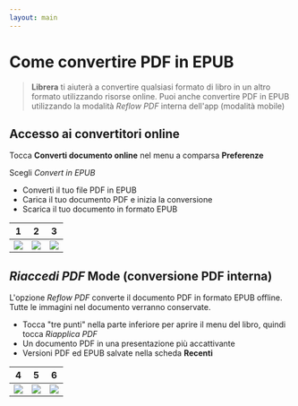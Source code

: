```yaml
---
layout: main
---
```


# Come convertire PDF in EPUB

> **Librera** ti aiuterà a convertire qualsiasi formato di libro in un altro formato utilizzando risorse online. Puoi anche convertire PDF in EPUB utilizzando la modalità _Reflow PDF_ interna dell'app (modalità mobile)

## Accesso ai convertitori online

Tocca **Converti documento online** nel menu a comparsa **Preferenze**

Scegli _Convert in EPUB_

* Converti il tuo file PDF in EPUB
* Carica il tuo documento PDF e inizia la conversione
* Scarica il tuo documento in formato EPUB

|1|2|3|
|-|-|-|
|![](1.png)|![](2.png)|![](3.png)|

## _Riaccedi PDF_ Mode (conversione PDF interna)

L'opzione _Reflow PDF_ converte il documento PDF in formato EPUB offline.
Tutte le immagini nel documento verranno conservate.

* Tocca &quot;tre punti&quot; nella parte inferiore per aprire il menu del libro, quindi tocca _Riapplica PDF_
* Un documento PDF in una presentazione più accattivante
* Versioni PDF ed EPUB salvate nella scheda **Recenti**

|4|5|6|
|-|-|-|
|![](4.png)|![](5.png)|![](6.png)|

